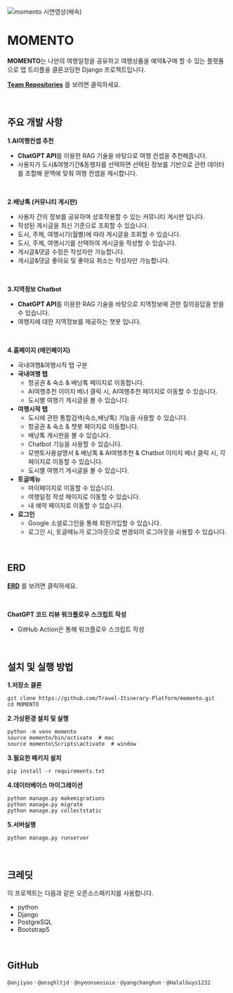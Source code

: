 
![momento 시연영상(배속)](https://github.com/user-attachments/assets/1a2f4c49-fa73-4f3b-ba2b-7143f852ee68)


# MOMENTO 
**MOMENTO**는 나만의 여행일정을 공유하고 여행상품을 예약&구매 할 수 있는 플랫폼으로
앱 트리플을 클론코딩한 Django 프로젝트입니다.

[**Team Repositories**](https://github.com/Travel-Itinerary-Platform/momento) 를 보려면 클릭하세요.

<br>

## 주요 개발 사항

**1.AI여행컨셉 추천**
- **ChatGPT API**를 이용한 RAG 기술을 바탕으로 여행 컨셉을 추천해줍니다.
- 사용자가 도시&여행기간&동행자를 선택하면 선택된 정보를 기반으로 관련 데이터를 조합해 문맥에 맞춰 여행 컨셉을 제시합니다.

<br>

**2.배낭톡 (커뮤니티 게시판)**
- 사용자 간의 정보를 공유하며 상호작용할 수 있는 커뮤니티 게시판 입니다.
- 작성된 게시글을 최신 기준으로 조회할 수 있습니다.
- 도시, 주제, 여행시기(월별)에 따라 게시글을 조회할 수 있습니다.
- 도시, 주제, 여행시기를 선택하여 게시글을 작성할 수 있습니다.
- 게시글&댓글 수정은 작성자만 가능합니다.
- 게시글&댓글 좋아요 및 좋아요 취소는 작성자만 가능합니다.

<br>

**3.지역정보 Chatbot**
- **ChatGPT API**를 이용한 RAG 기술을 바탕으로 지역정보에 관한 질의응답을 받을 수 있습니다.
- 여행지에 대한 지역정보를 제공하는 챗봇 입니다.

<br>

**4.홈페이지 (메인페이지)**
- 국내여행&여행시작 탭 구분
- **국내여행 탭**
    - 항공권 & 숙소 & 배낭톡 페이지로 이동합니다.
    - AI여행추천 이미지 베너 클릭 시, AI여행추천 페이지로 이동할 수 있습니다.
    - 도시별 여행기 게시글을 볼 수 있습니다.
- **여행시작 탭**
    - 도시에 관한 통합검색(숙소,배낭톡) 기능을 사용할 수 있습니다.
    - 항공권 & 숙소 & 챗봇 페이지로 이동합니다.
    - 배낭톡 게시판을 볼 수 있습니다.
    - Chatbot 기능을 사용할 수 있습니다.
    - 모멘토사용설명서 & 배낭톡 & AI여행추천 & Chatbot 이미지 베너 클릭 시, 각 페이지로 이동할 수 있습니다.
    - 도시별 여행기 게시글을 볼 수 있습니다.
- **토글메뉴**
    - 마이페이지로 이동할 수 있습니다.
    - 여행일정 작성 페이지로 이동할 수 있습니다.
    - 내 예약 페이지로 이동할 수 있습니다.
- **로그인**
    - Google 소셜로그인을 통해 회원가입할 수 있습니다.
    - 로그인 시, 토글메뉴가 로그아웃으로 변경되어 로그아웃을 사용할 수 있습니다.

<br>

## ERD
[**ERD**](https://www.erdcloud.com/d/z8SRaoeiWuxRxhHBN) 를 보려면 클릭하세요.

<br>

**ChatGPT 코드 리뷰 워크플로우 스크립트 작성**
- GitHub Action은 통해 워크플로우 스크립트 작성

<br>

## 설치 및 실행 방법
**1.저장소 클론**
```
git clone https://github.com/Travel-Itinerary-Platform/momento.git
cd MOMENTO
```

**2.가상환경 설치 및 실행**
```
python -m venv momento
source momento/bin/activate  # mac
source momento\Scripts\activate  # window
```

**3.필요한 패키지 설치**
```
pip install -r requirements.txt
```

**4.데이터베이스 마이그레이션**
```
python manage.py makemigrations
python manage.py migrate
python manage.py collectstatic 
```

**5.서버실행**
```
python manage.py runserver
```

<br>

## 크레딧
이 프로젝트는 다음과 같은 오픈소스패키지를 사용합니다.
- python
- Django
- PostgreSQL
- Bootstrap5

<br>

## GitHub
`@anjiyoo`  ·  `@ansghltjd`  ·  `@nyeonseoioio`  ·  `@yangchanghun`  ·  `@HalalGuys1232`